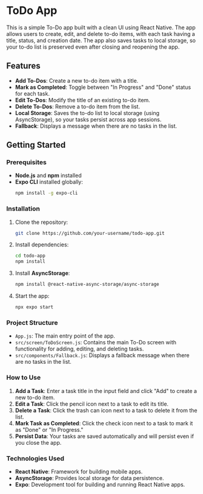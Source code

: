# ToDo App

This is a simple To-Do app built with a clean UI using React Native. The app allows users to create, edit, and delete to-do items, with each task having a title, status, and creation date. The app also saves tasks to local storage, so your to-do list is preserved even after closing and reopening the app.

## Features

- **Add To-Dos**: Create a new to-do item with a title.
- **Mark as Completed**: Toggle between "In Progress" and "Done" status for each task.
- **Edit To-Dos**: Modify the title of an existing to-do item.
- **Delete To-Dos**: Remove a to-do item from the list.
- **Local Storage**: Saves the to-do list to local storage (using AsyncStorage), so your tasks persist across app sessions.
- **Fallback**: Displays a message when there are no tasks in the list.


## Getting Started

### Prerequisites

- **Node.js** and **npm** installed
- **Expo CLI** installed globally:
  ```bash
  npm install -g expo-cli
  ```

### Installation

1. Clone the repository:

   ```bash
   git clone https://github.com/your-username/todo-app.git
   ```

2. Install dependencies:

   ```bash
   cd todo-app
   npm install
   ```

3. Install **AsyncStorage**:

   ```bash
   npm install @react-native-async-storage/async-storage
   ```

4. Start the app:

   ```bash
   npx expo start
   ```

### Project Structure

- `App.js`: The main entry point of the app.
- `src/screen/ToDoScreen.js`: Contains the main To-Do screen with functionality for adding, editing, and deleting tasks.
- `src/components/Fallback.js`: Displays a fallback message when there are no tasks in the list.

### How to Use

1. **Add a Task**: Enter a task title in the input field and click "Add" to create a new to-do item.
2. **Edit a Task**: Click the pencil icon next to a task to edit its title.
3. **Delete a Task**: Click the trash can icon next to a task to delete it from the list.
4. **Mark Task as Completed**: Click the check icon next to a task to mark it as "Done" or "In Progress."
5. **Persist Data**: Your tasks are saved automatically and will persist even if you close the app.

### Technologies Used

- **React Native**: Framework for building mobile apps.
- **AsyncStorage**: Provides local storage for data persistence.
- **Expo**: Development tool for building and running React Native apps.